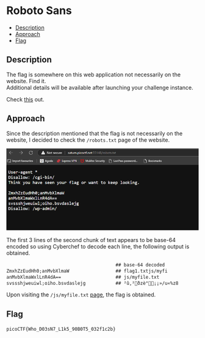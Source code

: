 # Roboto Sans

- [Description](#description)
- [Approach](#approach)
- [Flag](#flag)

## Description

The flag is somewhere on this web application not necessarily on the website. Find it. <br>
Additional details will be available after launching your challenge instance.

Check [this](http://saturn.picoctf.net:55148/) out.

## Approach

Since the description mentioned that the flag is not necessarily on the website, I decided to check the `/robots.txt` page of the website.

<p align="center">
  <img src="https://raw.githubusercontent.com/DarrenPea/picoCTF_writeups/refs/heads/main/picoCTF-2022/Web-Exploitation/Roboto-Sans/img/robots.png" />
</p>

The first 3 lines of the second chunk of text appears to be base-64 encoded so using Cyberchef to decode each line, the following output is obtained.

```
										## base-64 decoded
ZmxhZzEudHh0;anMvbXlmaW					## flag1.txtjs/myfi
anMvbXlmaWxlLnR4dA==					## js/myfile.txt
svssshjweuiwl;oiho.bsvdaslejg			## ²û,²ðzè°¡¡»/u«%z8
```

Upon visiting the `/js/myfile.txt` [page](http://saturn.picoctf.net:55148/js/myfile.txt), the flag is obtained.

## Flag

`picoCTF{Who_D03sN7_L1k5_90B0T5_032f1c2b}`